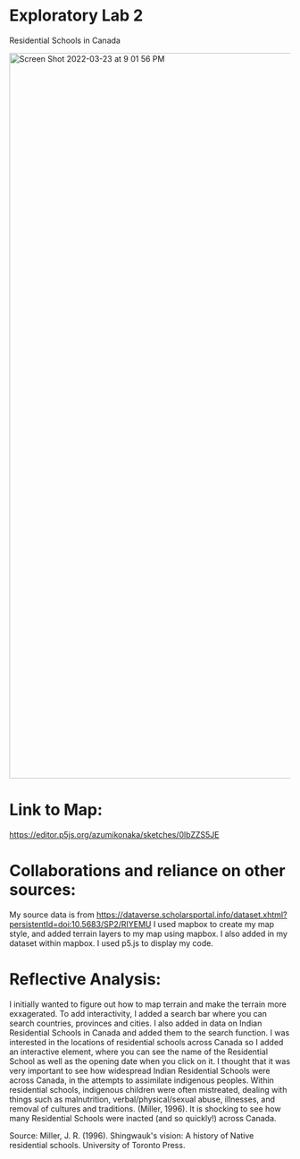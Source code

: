 # Exploratory Lab 2
Residential Schools in Canada

<img width="1297" alt="Screen Shot 2022-03-23 at 9 01 56 PM" src="https://user-images.githubusercontent.com/97634737/159839828-03bfd841-7757-4f05-9536-025b8a9becd7.png">

# Link to Map:
https://editor.p5js.org/azumikonaka/sketches/0lbZZS5JE

# Collaborations and reliance on other sources:
My source data is from https://dataverse.scholarsportal.info/dataset.xhtml?persistentId=doi:10.5683/SP2/RIYEMU
I used mapbox to create my map style, and added terrain layers to my map using mapbox. I also added in my dataset within mapbox. I used p5.js to display my code.

# Reflective Analysis:
I initially wanted to figure out how to map terrain and make the terrain more exxagerated. To add interactivity, I added a search bar where you can search countries, provinces and cities. I also added in data on Indian Residential Schools in Canada and added them to the search function. I was interested in the locations of residential schools across Canada so I added an interactive element, where you can see the name of the Residential School as well as the opening date when you click on it. I thought that it was very important to see how widespread Indian Residential Schools were across Canada, in the attempts to assimilate indigenous peoples. Within residential schools, indigenous children were often mistreated, dealing with things such as malnutrition, verbal/physical/sexual abuse, illnesses, and removal of cultures and traditions. (Miller, 1996). It is shocking to see how many Residential Schools were inacted (and so quickly!) across Canada.

Source: Miller, J. R. (1996). Shingwauk's vision: A history of Native residential schools. University of Toronto Press.
